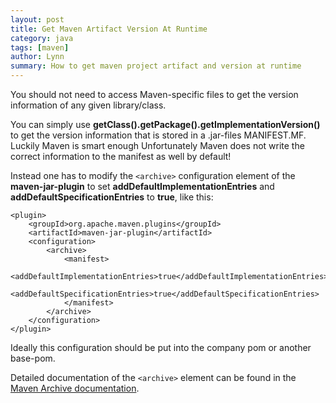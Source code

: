 ```yaml
---
layout: post
title: Get Maven Artifact Version At Runtime
category: java
tags: [maven]
author: Lynn
summary: How to get maven project artifact and version at runtime
---
```


You should not need to access Maven-specific files to get the version information of any given library/class.

You can simply use **getClass().getPackage().getImplementationVersion()** to get the version information that is stored in a .jar-files MANIFEST.MF. Luckily Maven is smart enough Unfortunately Maven does not write the correct information to the manifest as well by default!

Instead one has to modify the `<archive>` configuration element of the **maven-jar-plugin** to set **addDefaultImplementationEntries** and **addDefaultSpecificationEntries** to **true**, like this:

````
<plugin>
    <groupId>org.apache.maven.plugins</groupId>
    <artifactId>maven-jar-plugin</artifactId>
    <configuration>
        <archive>
            <manifest>
                <addDefaultImplementationEntries>true</addDefaultImplementationEntries>
                <addDefaultSpecificationEntries>true</addDefaultSpecificationEntries>
            </manifest>
        </archive>
    </configuration>
</plugin>
````

Ideally this configuration should be put into the company pom or another base-pom.

Detailed documentation of the `<archive>` element can be found in the [Maven Archive documentation](http://maven.apache.org/shared/maven-archiver/index.html).
